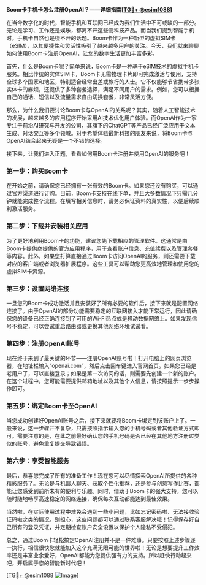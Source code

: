 **Boom卡手机卡怎么注册OpenAI？——详细指南[[TG💪+ @esim1088](https://t.me/s/esim1088)]**

在当今数字化的时代，智能手机和互联网已经成为我们生活中不可或缺的一部分。无论是学习、工作还是娱乐，都离不开这些高科技产品。而当我们提到智能手机时，手机卡自然也是绕不开的话题。Boom卡作为一种新型的虚拟SIM卡（eSIM），以其便捷性和灵活性吸引了越来越多用户的关注。今天，我们就来聊聊如何使用Boom卡注册OpenAI，让您的数字生活更加丰富多彩。

首先，什么是Boom卡呢？简单来说，Boom卡是一种基于eSIM技术的虚拟手机卡服务。相比传统的实体SIM卡，Boom卡无需物理卡片即可完成激活与使用，支持全球多个国家和地区，特别适合经常出差或旅行的人士。它不仅能够节省携带多张实体卡的麻烦，还提供了多种套餐选择，满足不同用户的需求。例如，您可以根据自己的通话、短信以及流量需求自由切换套餐，非常灵活方便。

那么，为什么我们要讨论Boom卡与OpenAI的关系呢？其实，随着人工智能技术的发展，越来越多的应用程序开始采用AI技术优化用户体验。而OpenAI作为一家专注于前沿AI研究与开发的公司，其旗下的ChatGPT等产品已经广泛应用于文本生成、对话交互等多个领域。对于希望体验最新科技的朋友来说，将Boom卡与OpenAI结合起来无疑是一个不错的选择。

接下来，让我们进入正题，看看如何用Boom卡注册并使用OpenAI的服务吧！

### 第一步：购买Boom卡

在开始之前，请确保您已经拥有一张有效的Boom卡。如果您还没有购买，可以通过官方渠道进行订购。目前，Boom卡支持在线下单，并且大多数情况下只需几分钟就能完成整个流程。在填写相关信息时，请务必保证资料的真实性，以便后续顺利激活服务。

### 第二步：下载并安装相关应用

为了更好地利用Boom卡的功能，建议您先下载相应的管理软件。这通常是由Boom卡提供商提供的官方应用程序，用于查看账户信息、充值续费以及管理套餐等内容。此外，如果您打算直接通过Boom卡访问OpenAI的服务，则还需要下载对应的客户端或者浏览器扩展程序。这些工具可以帮助您更高效地管理和使用您的虚拟SIM卡资源。

### 第三步：设置网络连接

一旦您的Boom卡成功激活并且安装好了所有必要的软件后，接下来就是配置网络连接了。由于OpenAI的部分功能需要稳定的互联网接入才能正常运行，因此请确保您的设备已经正确连接到了可用的Wi-Fi热点或是移动数据网络上。如果发现信号不稳定，可以尝试重启路由器或更换其他网络环境试试看。

### 第四步：注册OpenAI账号

现在终于来到了最关键的环节——注册OpenAI账号啦！打开电脑上的网页浏览器，在地址栏输入“openai.com”，然后点击回车键进入官网首页。如果您已经是老用户了，可以直接登录；如果是第一次访问的话，则需要先创建一个新的账户。在这个过程中，您可能需要提供邮箱地址以及其他个人信息，请按照提示一步步操作即可。

### 第五步：绑定Boom卡至OpenAI

当您成功创建好OpenAI账号之后，接下来就要将Boom卡绑定到该账户上了。一般来说，这一步骤并不复杂，只需按照指示输入您的手机号码或者其他验证方式即可。需要注意的是，在此之前最好确认您的手机号码是否已经在其他地方注册过类似的账号，避免重复提交导致错误。

### 第六步：享受智能服务

最后，恭喜您完成了所有的准备工作！现在您可以尽情探索OpenAI所提供的各种精彩服务了。无论是与机器人聊天、获取个性化推荐，还是参与创意写作比赛，都能让您感受到前所未有的便利与乐趣。同时，借助于Boom卡的强大支持，您可以随时随地畅享高速稳定的网络连接，确保每次互动都能达到最佳效果。

当然啦，在实际使用过程中难免会遇到一些小问题，比如忘记密码啦、无法接收验证码啦之类的情况。别担心，这些问题都可以通过联系客服解决哦！记得保存好自己所有的登录凭证，并定期检查账户安全设置以保护个人隐私不受侵犯。

总之，通过Boom卡轻松搞定OpenAI注册并不是一件难事。只要按照上述步骤逐一执行，相信很快您就能加入这个充满无限可能的世界啦！无论是想要提升工作效率还是丰富业余爱好，OpenAI都能为您提供强有力的支持。所以赶快行动起来吧，开启属于您的智能新时代吧！

[[TG💪+ @esim1088](https://t.me/s/esim1088) ![Image](https://i.postimg.cc/4NQfJmqS/Snipaste-2025-05-13-00-14-12.png)]